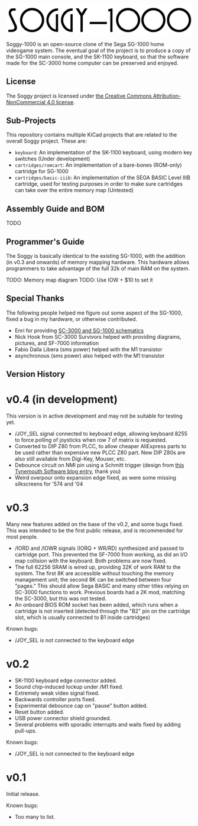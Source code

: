 ![The Soggy-1000 logo](/soggy1k.png)

Soggy-1000 is an open-source clone of the Sega SG-1000 home videogame system. The eventual goal of the project is to produce a copy of the SG-1000 main console, and the SK-1100 keyboard, so that the software made for the SC-3000 home computer can be preserved and enjoyed.

## License
The Soggy project is licensed under [the Creative Commons Attribution-NonCommercial 4.0 license](https://creativecommons.org/licenses/by-nc/4.0/).

## Sub-Projects
This repository contains multiple KiCad projects that are related to the overall Soggy project. These are:

 * `keyboard`: An implementation of the SK-1100 keyboard, using modern key switches (Under development)
 * `cartridges/romcart`: An implementation of a bare-bones (ROM-only) cartridge for SG-1000
 * `cartridges/basic-iiib`: An implementation of the SEGA BASIC Level IIIB cartridge, used for testing purposes in order to make sure cartridges can take over the entire memory map (Untested)

## Assembly Guide and BOM
TODO

## Programmer's Guide
The Soggy is basically identical to the existing SG-1000, with the addition (in v0.3 and onwards) of memory mapping hardware. This hardware allows programmers to take advantage of the full 32k of main RAM on the system.

TODO: Memory map diagram
TODO: Use IOW + $10 to set it

## Special Thanks
The following people helped me figure out some aspect of the SG-1000, fixed a bug in my hardware, or otherwise contributed.

 * Enri for providing [SC-3000 and SG-1000 schematics](http://www43.tok2.com/home/cmpslv/Sc3000/EnrSC.htm)
 * Nick Hook from SC-3000 Survivors helped with providing diagrams, pictures, and SF-7000 information
 * Fabio Dalla Libera (sms power) helped with the M1 transistor
 * asynchronous (sms power) also helped with the M1 transistor

## Version History
# v0.4 (in development)
This version is in active development and may not be suitable for testing yet.

 * /JOY_SEL signal connected to keyboard edge, allowing keyboard 8255 to force polling of joysticks when row 7 of matrix is requested.
 * Converted to DIP Z80 from PLCC, to allow cheaper AliExpress parts to be used rather than expensive new PLCC Z80 part. New DIP Z80s are also still available from Digi-Key, Mouser, etc.
 * Debounce circuit on NMI pin using a Schmitt trigger (design from [this Tynemouth Software blog entry](http://blog.tynemouthsoftware.co.uk/2022/07/how-the-mini-pet-works-debouncing.html), thank you)
 * Weird overpour onto expansion edge fixed, as were some missing silkscreens for '574 and '04

# v0.3
Many new features added on the base of the v0.2, and some bugs fixed. This was intended to be the first public release, and is recommended for most people.

 * /IORD and /IOWR signals (IORQ + WR/RD) synthesized and passed to cartridge port. This prevented the SF-7000 from working, as did an I/O map collision with the keyboard. Both problems are now fixed.
 * The full 62256 SRAM is wired up, providing 32K of work RAM to the system. The first 8K are accessible without touching the memory management unit; the second 8K can be switched between four "pages." This should allow Sega BASIC and many other titles relying on SC-3000 functions to work. Previous boards had a 2K mod, matching the SC-3000, but this was not tested.
 * An onboard BIOS ROM socket has been added, which runs when a cartridge is not inserted (detected through the "B2" pin on the cartridge slot, which is usually connected to B1 inside cartridges)

Known bugs:
 * /JOY_SEL is not connected to the keyboard edge

# v0.2
 * SK-1100 keyboard edge connector added.
 * Sound chip-induced lockup under /M1 fixed.
 * Extremely weak video signal fixed.
 * Backwards controller ports fixed.
 * Experimental debounce cap on "pause" button added.
 * Reset button added.
 * USB power connector shield grounded.
 * Several problems with sporadic interrupts and waits fixed by adding pull-ups.

Known bugs:
 * /JOY_SEL is not connected to the keyboard edge

# v0.1
Initial release.

Known bugs:
 * Too many to list.
